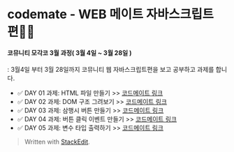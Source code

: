 # codemate - WEB 메이트 자바스크립트 편👩‍💻

#### 코뮤니티 모각코 3월 과정( 3월 4일 ~ 3월 28일 )

: 3월4일 부터 3월 28일까지 코뮤니티 웹 자바스크립트편을 보고 공부하고 과제를 합니다.

- ✅ DAY 01 과제: HTML 파일 만들기 >> [코드메이트 링크](https://codemate.kr/@oh29/자바스크립트-편-DAY-01)
- ✅ DAY 02 과제: DOM 구조 그려보기 >> [코드메이트 링크](https://codemate.kr/@oh29/자바스크립트-편-DAY-02)
- ✅ DAY 03 과제: 삼행시 버튼 만들기 >> [코드메이트 링크](https://codemate.kr/@oh29/자바스크립트-편-DAY-03)
- ✅ DAY 04 과제: 버튼 클릭 이벤트 만들기 >> [코드메이트 링크](https://codemate.kr/@oh29/자바스크립트-편-DAY-04)
- ✅ DAY 05 과제: 변수 타입 출력하기 >> [코드메이트 링크](https://codemate.kr/@oh29/자바스크립트-편-DAY-05)

> Written with [StackEdit](https://stackedit.io/).
